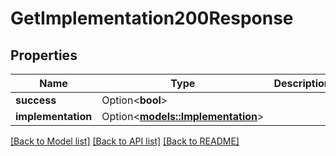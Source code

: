 # GetImplementation200Response

## Properties

Name | Type | Description | Notes
------------ | ------------- | ------------- | -------------
**success** | Option<**bool**> |  | [optional]
**implementation** | Option<[**models::Implementation**](Implementation.md)> |  | [optional]

[[Back to Model list]](../README.md#documentation-for-models) [[Back to API list]](../README.md#documentation-for-api-endpoints) [[Back to README]](../README.md)


